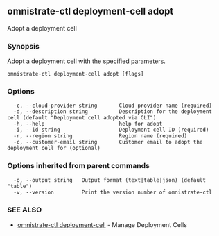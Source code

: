 ## omnistrate-ctl deployment-cell adopt

Adopt a deployment cell

### Synopsis

Adopt a deployment cell with the specified parameters.

```
omnistrate-ctl deployment-cell adopt [flags]
```

### Options

```
  -c, --cloud-provider string       Cloud provider name (required)
  -d, --description string          Description for the deployment cell (default "Deployment cell adopted via CLI")
  -h, --help                        help for adopt
  -i, --id string                   Deployment cell ID (required)
  -r, --region string               Region name (required)
  -c, --customer-email string       Customer email to adopt the deployment cell for (optional)
```

### Options inherited from parent commands

```
  -o, --output string   Output format (text|table|json) (default "table")
  -v, --version         Print the version number of omnistrate-ctl
```

### SEE ALSO

- [omnistrate-ctl deployment-cell](omnistrate-ctl_deployment-cell.md) - Manage Deployment Cells
